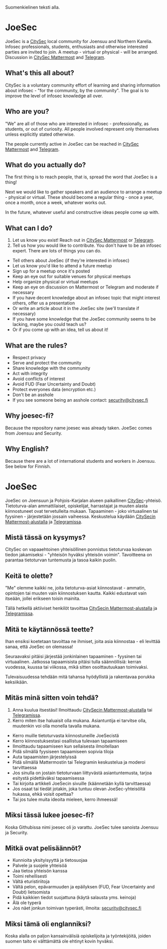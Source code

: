 Suomenkielinen teksti alla.

# JoeSec

JoeSec is a [CitySec](https://citysec.fi/) local community for Joensuu and Northern Karelia. Infosec professionals, students, enthusiasts and otherwise interested parties are invited to join. A meetup - virtual or physical - will be arranged. Discussion in [CitySec Mattermost](https://citysec.disobey.fi/citysec/channels/citysec-joesec) and [Telegram](https://t.me/joesec).

## What's this all about?

CitySec is a voluntary community effort of learning and sharing information about infosec - "for the community, by the community". The goal is to improve the level of infosec knowledge all over.

## Who are you?

"We" are all of those who are interested in infosec - professionally, as students, or out of curiosity. All people involved represent only themselves unless explicitly stated otherwise.

The people currently active in JoeSec can be reached in [CitySec Mattermost](https://citysec.disobey.fi/citysec/channels/citysec-joesec) and [Telegram](https://t.me/joesec).

## What do you actually do?

The first thing is to reach people, that is, spread the word that JoeSec is a thing!

Next we would like to gather speakers and an audience to arrange a meetup - physical or virtual. These should become a regular thing - once a year, once a month, once a week, whatever works out.

In the future, whatever useful and constructive ideas people come up with.

## What can I do?

1. Let us know you exist! Reach out in [CitySec Mattermost](https://citysec.disobey.fi/citysec/channels/citysec-joesec) or [Telegram](https://t.me/joesec).
2. Tell us how you would like to contribute. You don't have to be an infosec expert. There are lots of things you can do.

* Tell others about JoeSec (if they're interested in infosec)
* Let us know you'd like to attend a future meetup
* Sign up for a meetup once it's posted
* Keep an eye out for suitable venues for physical meetups
* Help organize physical or virtual meetups
* Keep an eye on discussion on Mattermost or Telegram and moderate if necessary
* If you have decent knowledge about an infosec topic that might interest others, offer us a presentation
* Or write an article about it in the JoeSec site (we'll translate if necessary)
* If you have some knowledge that the JoeSec community seems to be lacking, maybe you could teach us?
* Or if you come up with an idea, tell us about it!

## What are the rules?

* Respect privacy
* Serve and protect the community
* Share knowledge with the community
* Act with integrity
* Avoid conflicts of interest
* Avoid FUD (Fear Uncertainty and Doubt)
* Protect everyones data (encryption etc.)
* Don't be an asshole
* If you see someone being an asshole contact: security@citysec.fi

## Why joesec-fi?

Because the repository name joesec was already taken. JoeSec comes from Joensuu and Security.

## Why English?

Because there are a lot of international students and workers in Joensuu. See below for Finnish.

# JoeSec

JoeSec on Joensuun ja Pohjois-Karjalan alueen paikallinen [CitySec](https://citysec.fi/)-yhteisö. Tietoturva-alan ammattilaiset, opiskelijat, harrastajat ja muuten alasta kiinnostuneet ovat tervetulleita mukaan. Tapaaminen - joko virtuaalinen tai fyysinen - järjestetään jossain vaiheessa. Keskustelua käydään [CitySecin Mattermost-alustalla](https://citysec.disobey.fi/citysec/channels/citysec-joesec) ja [Telegramissa](https://t.me/joesec).

## Mistä tässä on kysymys?

CitySec on vapaaehtoinen yhteisöllinen ponnistus tietoturvaa koskevan tiedon jakamiseksi - "yhteisön hyväksi yhteisön voimin". Tavoitteena on parantaa tietoturvan tuntemusta ja tasoa kaikin puolin.

## Keitä te olette? 

"Me" olemme kaikki ne, joita tietoturva-asiat kiinnostavat - ammatin, opintojen tai muuten vain kiinnostuksen kautta. Kaikki edustavat vain itseään, jollei erikseen toisin mainita.

Tällä hetkellä aktiiviset henkilöt tavoittaa [CitySecin Mattermost-alustalla](https://citysec.disobey.fi/citysec/channels/citysec-joesec) ja [Telegramissa](https://t.me/joesec).

## Mitä te käytännössä teette?

Ihan ensiksi koetetaan tavoittaa ne ihmiset, joita asia kiinnostaa - eli levittää sanaa, että JoeSec on olemassa!

Seuraavaksi pitäisi järjestää jonkinlainen tapaaminen - fyysinen tai virtuaalinen. Jatkossa tapaamisista pitäisi tulla säännöllisiä: kerran vuodessa, kuussa tai viikossa, mikä sitten osoittautuukaan toimivaksi.

Tulevaisuudessa tehdään mitä tahansa hyödyllistä ja rakentavaa porukka keksiikään.

## Mitäs minä sitten voin tehdä?

1. Anna kuulua itsestäsi! Ilmoittaudu [CitySecin Mattermost-alustalla](https://citysec.disobey.fi/citysec/channels/citysec-joesec) tai [Telegramissa](https://t.me/joesec).
2. Kerro miten itse haluaisit olla mukana. Asiantuntija ei tarvitse olla, muutenkin voi olla monella tavalla mukana.

* Kerro muille tietoturvasta kiinnostuneille JoeSecistä
* Kerro kiinnostuksestasi osallistua tulevaan tapaamiseen
* Ilmoittaudu tapaamiseen kun sellaisesta ilmoitellaan
* Pidä silmällä fyysiseen tapaamiseen sopivia tiloja
* Auta tapaamisten järjestelyissä
* Pidä silmällä Mattermostin tai Telegramin keskustelua ja moderoi tarvittaessa
* Jos sinulla on jostain tietoturvaan liittyvästä asiantuntemusta, tarjoa esitystä pidettäväksi tapaamisessa
* Tai kirjoita artikkeli JoeSecin sivuille (käännetään kyllä tarvittaessa)
* Jos osaat tai tiedät jotakin, joka tuntuu olevan JoeSec-yhteisöltä hukassa, ehkä voisit opettaa?
* Tai jos tulee muita ideoita mieleen, kerro ihmeessä!

## Miksi tässä lukee joesec-fi?

Koska Githubissa nimi joesec oli jo varattu. JoeSec tulee sanoista Joensuu ja Security.

## Mitkä ovat pelisäännöt?

* Kunnioita yksityisyyttä ja tietosuojaa
* Palvele ja suojele yhteisöä
* Jaa tietoa yhteisön kanssa
* Toimi rehellisesti
* Vältä eturistiriitoja
* Vältä pelon, epävarmuuden ja epäilyksen (FUD, Fear Uncertainty and Doubt) lietsomista
* Pidä kaikkien tiedot suojattuna (käytä salausta yms. keinoja)
* Älä ole typerä
* Jos näet jonkun toimivan typerästi, ilmoita: security@citysec.fi

## Miksi tämä oli englanniksi?

Koska alalla on paljon kansainvälisiä opiskelijoita ja työntekijöitä, joiden suomen taito ei välttämättä ole ehtinyt kovin hyväksi. 
